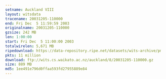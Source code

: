 ```yaml
---
setname: Auckland VIII
layout: witsdata
tracename: 20031205-110000
end: Fri Dec  5 11:59:59 2003
originalname: 20031205-110000
gzsize: 242 MB
len: 1:00:00
start: Fri Dec  5 11:00:00 2003
totalwirelen: 5,671 MB
ripedownload: https://data-repository.ripe.net/datasets/wits-archive/pma/long/auck/8//20031205-110000.gz
pkts: 11 million
download: ftp://wits.cs.waikato.ac.nz/auckland/8/20031205-110000.gz
size: 889 MB
md5: 1ee491e796d0ffaa593fd27955889e84
---
```


